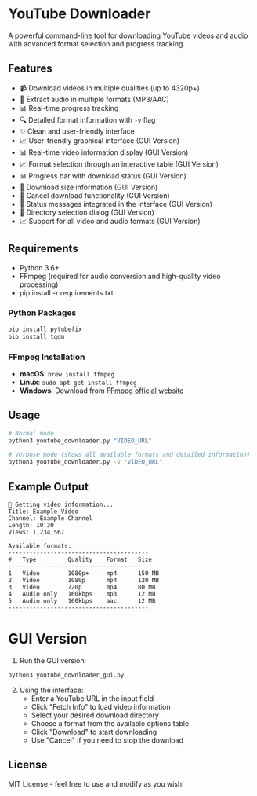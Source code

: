 # YouTube Downloader

A powerful command-line tool for downloading YouTube videos and audio with advanced format selection and progress tracking.

## Features

- 📹 Download videos in multiple qualities (up to 4320p+)
- 🎵 Extract audio in multiple formats (MP3/AAC)
- 📊 Real-time progress tracking
- 🔍 Detailed format information with `-v` flag
- ✨ Clean and user-friendly interface
- 📈 User-friendly graphical interface (GUI Version)
- 📊 Real-time video information display (GUI Version)
- 📈 Format selection through an interactive table (GUI Version)
- 📊 Progress bar with download status (GUI Version)
- 📁 Download size information (GUI Version)
- 🚫 Cancel download functionality (GUI Version)
- 📝 Status messages integrated in the interface (GUI Version)
- 📁 Directory selection dialog (GUI Version)
- 📈 Support for all video and audio formats (GUI Version)

## Requirements

- Python 3.6+
- FFmpeg (required for audio conversion and high-quality video processing)
- pip install -r requirements.txt

### Python Packages
```bash
pip install pytubefix
pip install tqdm
```

### FFmpeg Installation
- **macOS**: `brew install ffmpeg`
- **Linux**: `sudo apt-get install ffmpeg`
- **Windows**: Download from [FFmpeg official website](https://ffmpeg.org/download.html)

## Usage

```bash
# Normal mode
python3 youtube_downloader.py "VIDEO_URL"

# Verbose mode (shows all available formats and detailed information)
python3 youtube_downloader.py -v "VIDEO_URL"
```



## Example Output

```
📡 Getting video information...
Title: Example Video
Channel: Example Channel
Length: 10:30
Views: 1,234,567

Available formats:
----------------------------------------
#   Type         Quality    Format   Size     
----------------------------------------
1   Video        1080p+     mp4      150 MB
2   Video        1080p      mp4      120 MB
3   Video        720p       mp4      80 MB
4   Audio only   160kbps    mp3      12 MB
5   Audio only   160kbps    aac      12 MB
----------------------------------------
```

# GUI Version

1. Run the GUI version:
```bash
python3 youtube_downloader_gui.py
```

2. Using the interface:
   - Enter a YouTube URL in the input field
   - Click "Fetch Info" to load video information
   - Select your desired download directory
   - Choose a format from the available options table
   - Click "Download" to start downloading
   - Use "Cancel" if you need to stop the download


## License

MIT License - feel free to use and modify as you wish!
